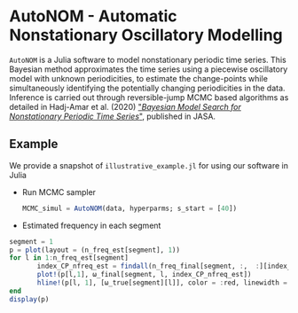 
# AutoNOM - Automatic Nonstationary Oscillatory Modelling 

`AutoNOM` is a Julia software to model nonstationary
periodic time series. This Bayesian method approximates the time series using a piecewise oscillatory model with unknown periodicities, to estimate the change-points while simultaneously identifying the potentially changing periodicities in the data. Inference is carried out through reversible-jump MCMC based
algorithms as detailed in Hadj-Amar et al. (2020) ["_Bayesian Model Search for Nonstationary Periodic Time Series_"]([https://www.cell.com/current-biology/fulltext/S0960-9822(23)01355-6](https://www.tandfonline.com/doi/full/10.1080/01621459.2019.1623043)), published in JASA.


## Example 

We provide a snapshot of `illustrative_example.jl` for using our software in Julia

* Run MCMC sampler
  ```Julia
  MCMC_simul = AutoNOM(data, hyperparms; s_start = [40])
  ```

* Estimated frequency in each segment
```Julia
segment = 1
p = plot(layout = (n_freq_est[segment], 1))
for l in 1:n_freq_est[segment]
       index_CP_nfreq_est = findall(n_freq_final[segment, :,  :][index_CP_est] .== n_freq_final[segment])
       plot!(p[l,1], ω_final[segment, l, index_CP_nfreq_est])
       hline!(p[l, 1], [ω_true[segment][l]], color = :red, linewidth = 2, linestyle = :dot, legend = nothing)
end 
display(p)
```
 

